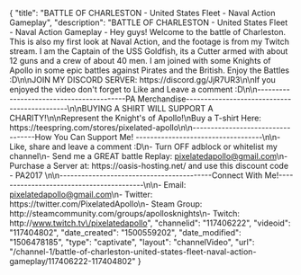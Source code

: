 {
    "title": "BATTLE OF CHARLESTON - United States Fleet - Naval Action Gameplay",
    "description": "BATTLE OF CHARLESTON - United States Fleet - Naval Action Gameplay - Hey guys! Welcome to the battle of Charleston. This is also my first look at Naval Action, and the footage is from my Twitch stream.  I am the Captain of the USS Goldfish, its a Cutter armed with about 12 guns and a crew of about 40 men. I am joined with some Knights of Apollo in some epic battles against Pirates and the British. Enjoy the Battles :D\n\nJOIN MY DISCORD SERVER: https:\/\/discord.gg\/JjR7UR3\n\nIf you enjoyed the video don't forget to Like and Leave a comment :D\n\n-----------------------------------------PA Merchandise---------------------------------------------\n\nBUYING A SHIRT WILL SUPPORT A CHARITY!\n\nRepresent the Knight's of Apollo!\nBuy a T-shirt Here: https:\/\/teespring.com\/stores\/pixelated-apollo\n\n----------------------------------How You Can Support Me! -----------------------------------\n\n- Like, share and leave a comment :D\n- Turn OFF adblock or whitelist my channel\n- Send me a GREAT battle Replay: pixelatedapollo@gmail.com\n- Purchase a Server at: https:\/\/oasis-hosting.net\/ and use this discount code - PA2017 \n\n------------------------------------------Connect With Me!-----------------------------------------\n\n- Email: pixelatedapollo@gmail.com\n- Twitter: https:\/\/twitter.com\/PixelatedApollo\n- Steam Group:  http:\/\/steamcommunity.com\/groups\/apollosknights\n- Twitch: http:\/\/www.twitch.tv\/pixelatedapollo",
    "channelid": "117406222",
    "videoid": "117404802",
    "date_created": "1500559202",
    "date_modified": "1506478185",
    "type": "captivate",
    "layout": "channelVideo",
    "url": "\/channel-1\/battle-of-charleston-united-states-fleet-naval-action-gameplay\/117406222-117404802"
}